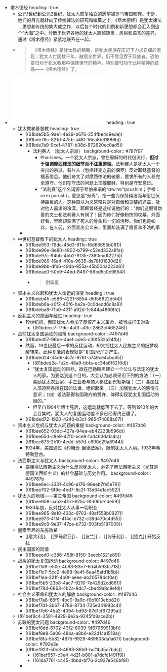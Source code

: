 - 塔木德经
  heading:: true
	- 公元1世纪到公元2世纪，犹太人恢复独立的愿望被罗马帝国粉碎。于是，他们的目光就转向了传统律法的研究和编纂之上。《塔木德经》是犹太律法﹑思想和传统的集大成之作，以后各个时代的判例和新思想都会汇入到这个“大海”之中。分散于世界各地的犹太人跨越距离﹑风俗和语言的差异，通过《塔木德经》紧紧地联系在一起。
	- > 　《塔木德经》是犹太教的精髓，是犹太民族在压迫下力求自保的表现；犹太人亡国数千年，散居全世界，仍不曾见吞于异族者，恐怕要归功于犹太教那种偏狭保守的精神，特别要归功于此种精神的结晶——《塔木德经》了。
- ![犹太人问题之过去、现在及将来.pdf](../assets/犹太人问题之过去、现在及将来_1639834708319_0.pdf)
  heading:: true
	- 犹太教和基督教
	  heading:: true
		- ((61bde5b5-9ae1-4e29-b676-254fbe4c9ede))
		- ((61bde78c-821d-475b-a48f-16ea8b61886b))
		- ((61bde7a9-9cef-4787-b38d-872620ec0ad5))
			- 法利赛人 （犹太人宗派）
			  background-color:: #787f97
				- Pharisees。一个犹太人宗派，曾在耶稣的时代很流行，**但过于强调摩西律法的细节而不注重道理**。法利赛人是犹太人一个突出的宗派，有些人（包括转变之前的保罗）反对耶稣基督的福音信息。他们夸大了对摩西律法的敬重，要求所有的人都完全遵守。他们在守法的问题上顶撞耶稣，特别是守安息日。
				- “法利赛”这个名词源于希伯来语的“פרושים‎”(prushim；字根：פרוש‎ parush)，意思是“分离”，指一些为保持纯洁而与俗世保持距离的人。这种自以为义常常只是对自傲和贪婪的遮盖，及对他人需求的冷漠。耶稣曾经是这样说他们的："你们这假冒伪善的文士和法利赛人有祸了！因为你们好像粉饰的坟墓，外面好看，里面却装满了死人的骨头和一切的污秽。你们也是如此，在人前，外面显出公义来，里面却装满了假善和不法的事
		-
	- 中世纪基督教下的犹太人
	  heading:: true
		- ((61bde953-79dc-45d3-911c-f6d66655b081))
		- ((61bde96e-8e80-4802-b799-c52ed332a8fa))
		- ((61bde97c-94bb-4bb2-9f35-7360eadf2275))
		- ((61bde989-16a4-410e-9635-da78f01830d2))
		- ((61bde9bb-dfd6-49db-955a-45b504a223d6))
		- ((61bdeae0-50b9-44ed-8497-89bd5c0c9854))
			- > 倒霉蛋
	- 资本主义兴起和犹太人命运的演变
	  heading:: true
		- ((61bdeb45-e586-4221-8854-d5f58622d5f4))
		- ((61bdeb6a-a0f2-40f6-be2a-0c0dedd6c8a9))
		- ((61bdeba8-71b0-431f-a92d-1c844a4869fb))
	- 反犹主义的原因与经过
	  heading:: true
		- 19世纪初，俄国犹太人参加了反资产主义革命，被当成打击对象
			- ((61bdecc7-f79c-4a0f-a0fc-2863cf465246))
	- 战前犹太复国运动的起落
	  background-color:: #497d46
		- ((61bded07-96be-4aef-ade5-c30f532a24fb))
		- 然而，19世纪最后一季的反犹运动，却又把犹太人民族主义的旧梦唤醒转来。此种复活的表现就是“复国运动”之产生。
		- ((61bded24-34d6-4c7c-9761-a749ce4cbc65))
			- ((61bded2e-1e2c-48a9-bbfa-ec34a6f5210d))
			- “犹太复国运动的目标，欲在巴勒斯坦建立一个公认与法定的犹太人的家。为要达到这个目的，大会认为必须采用下列的方法：（一）奖励犹太农业家、手工业者与商人移住到巴勒斯坦；（二）各国犹人须遵照各所在国的法律，组织起来；（三）加强犹太人的感情与意识；（四）设法获得各国政府的赞许，俾得实现犹太复国运动的目的。”
			- 但早自1904年博士死后，这运动就低落下去了，等到1910年的大会召集时，犹太人的复国运动差不多已经寿终正寝了。
		- ((61bded72-1920-4240-b3c1-965474868a67))
	- 资本主义危机与犹太人问题的重提
	  background-color:: #497d46
		- ((61bee652-03dc-427e-94ea-eb42223b596d))
		- ((61bee65d-c8e9-47f0-bce8-fad463da1a4c))
		- ((61bee673-2b10-4cdd-b57d-c600e29a8944))
		- 1924年，美国通过《约翰逊-里德法案》，限制犹太人入境。1933年希特勒登台。
	- 法西斯主义与犹太人
	  background-color:: #497d46
		- 要懂得法西斯主义为什么反对犹太人，必先了解法西斯主义（尤其是德国法西斯主义）的社会基础与历史作用。
		  background-color:: #49767b
		- ((61bee6ec-3331-4c96-a176-96eeb7fe5e79))
		- ((61bee702-9f9e-4bd7-8c2f-13d64e1ac592))
	- 犹太人的地域——第三帝国
	  background-color:: #497d46
		- ((61bee908-aab3-4151-975c-9fd06be1de59))
		- 1933年初，反对犹太人从事一切职业
		- ((61bee965-9a10-430c-9703-48af558b0927))
		- ((61bee973-41f4-414c-b732-c39d470c4d55))
		- ((61bee9c8-9e37-47ce-b732-503fb5187005))
	- 墨索里尼的东施效颦
		- [[意大利]]、 [[罗马尼亚]] 、 [[波兰]] 、 [[匈牙利]] 、 [[捷克]] 开始反犹
	- 民主国家的同情
		- ((61beeed0-c386-458f-8150-3eecb1521e89))
	- 战后的犹太复国运动
	  background-color:: #497d46
		- ((61bef1d8-e50e-4b63-83e7-6d4b593fc718))
		- ((61bef1c7-5cc2-4e88-9e4f-6ea45afd1b5b))
		- ((61bef1ea-221f-4b0f-aeee-ab205784cf0e))
		- ((61bef5b5-23b8-4ac7-9210-7e429d2cd861))
		- ((61bef78d-6863-4b2a-8dc7-cbe49a8c9efd))
	- 社会主义革命和犹太人的解放
	  background-color:: #497d46
		- ((61bef7a8-68f9-4bc0-9a9c-f0b1013ebb82))
		- ((61bef7d1-3b67-4786-8734-725e341983c4))
		- ((61bef7e6-4ba3-4094-bd93-87d1cf67295a))
	- ((61bef8c4-3581-4929-9e2a-9245fd8ace2b))
	- 苏联的犹太问题
	  background-color:: #497d46
		- ((61bef8dd-6702-43f2-8039-9f67969913bf))
		- ((61bef8e8-5a06-48ba-a8b0-e22d14a1518a))
		- ((61bef8fa-5b82-4975-9929-469603da1a67))
		  background-color:: #793e3e
		- ((61bef923-50c3-4693-86b9-bcf1bd5c7bdc))
			- ((61bef957-c3e4-4d21-b801-a7dcfc149f19))
			- ((61da7761-c445-4bbd-bf76-2c927e546bf9))
		-
